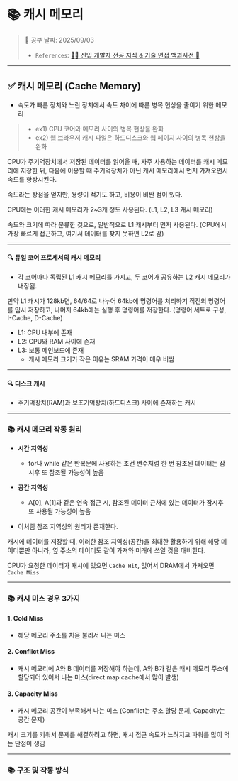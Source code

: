 # 📚 캐시 메모리

> 📌 공부 날짜: 2025/09/03
> - `References`: [👶🏻 신입 개발자 전공 지식 & 기술 면접 백과사전 📖](https://gyoogle.dev/blog/computer-science/computer-architecture/%EC%BA%90%EC%8B%9C%20%EB%A9%94%EB%AA%A8%EB%A6%AC.html)

---

## ✅ 캐시 메모리 (Cache Memory)
- 속도가 빠른 장치와 느린 장치에서 속도 차이에 따른 병목 현상을 줄이기 위한 메모리

> - ex1) CPU 코어와 메모리 사이의 병목 현상을 완화
> - ex2) 웹 브라우저 캐시 파일은 하드디스크와 웹 페이지 사이의 병목 현상을 완화

CPU가 주기억장치에서 저장된 데이터를 읽어올 때,
자주 사용하는 데이터를 캐시 메모리에 저장한 뒤, 다음에 이용할 때 주기억장치가 아닌 캐시 메모리에서 먼저 가져오면서 속도를 향상시킨다.

속도라는 장점을 얻지만, 용량이 적기도 하고, 비용이 비싼 점이 있다.

CPU에는 이러한 캐시 메모리가 2~3개 정도 사용된다. (L1, L2, L3 캐시 메모리)

속도와 크기에 따라 분류한 것으로, 일반적으로 L1 캐시부터 먼저 사용된다.
(CPU에서 가장 빠르게 접근하고, 여기서 데이터를 찾지 못하면 L2로 감)

---
#### 🔍 듀얼 코어 프로세서의 캐시 메모리
- 각 코어마다 독립된 L1 캐시 메모리를 가지고, 두 코어가 공유하는 L2 캐시 메모리가 내장됨.

만약 L1 캐시가 128kb면, 64/64로 나누어 64kb에 명령어를 처리하기 직전의 명령어를 임시 저장하고,
나머지 64kb에는 실행 후 명령어를 저장한다. (명령어 세트로 구성, I-Cache, D-Cache)

- L1: CPU 내부에 존재
- L2: CPU와 RAM 사이에 존재
- L3: 보통 메인보드에 존재
  - 캐시 메모리 크기가 작은 이유는 SRAM 가격이 매우 비쌈

---
#### 🔍 디스크 캐시
- 주기억장치(RAM)과 보조기억장치(하드디스크) 사이에 존재하는 캐시

---

### 📚 캐시 메모리 작동 원리
- **시간 지역성**
  - for나 while 같은 반복문에 사용하는 조건 변수처럼 한 번 참조된 데이터는 잠시후 또 참조될 가능성이 높음

- **공간 지역성**
  - A[0], A[1]과 같은 연속 접근 시, 참조된 데이터 근처에 있는 데이터가 잠시후 또 사용될 가능성이 높음
- 이처럼 참조 지역성의 원리가 존재한다.

캐시에 데이터를 저장할 때, 이러한 참조 지역성(공간)을 최대한 활용하기 위해 해당 데이터뿐만 아니라, 옆 주소의 데이터도 같이 가져와 미래에 쓰일 것을 대비한다.

CPU가 요청한 데이터가 캐시에 있으면 `Cache Hit`, 없어서 DRAM에서 가져오면 `Cache Miss`

---

### 📚 캐시 미스 경우 3가지
#### 1. Cold Miss
- 해당 메모리 주소를 처음 불러서 나는 미스

#### 2. Conflict Miss
- 캐시 메모리에 A와 B 데이터를 저장해야 하는데, A와 B가 같은 캐시 메모리 주소에 할당되어 있어서 나는 미스(direct map cache에서 많이 발생)

#### 3. Capacity Miss
- 캐시 메모리 공간이 부족해서 나는 미스 (Conflict는 주소 할당 문제, Capacity는 공간 문제)

캐시 크기를 키워서 문제를 해결하려고 하면, 캐시 접근 속도가 느려지고 파워를 많이 먹는 단점이 생김

---

### 📚 구조 및 작동 방식